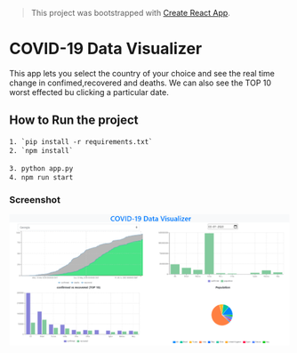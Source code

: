 > This project was bootstrapped with [Create React App](https://github.com/facebook/create-react-app).


# COVID-19 Data Visualizer
This app lets you select the country of your choice and see the real time change in confimed,recovered and deaths. We can also see the TOP 10 worst effected bu clicking a particular date.

## How to Run the project
    1. `pip install -r requirements.txt`
    2. `npm install`

    3. python app.py
    4. npm run start

### Screenshot

![](ss/01.PNG)
